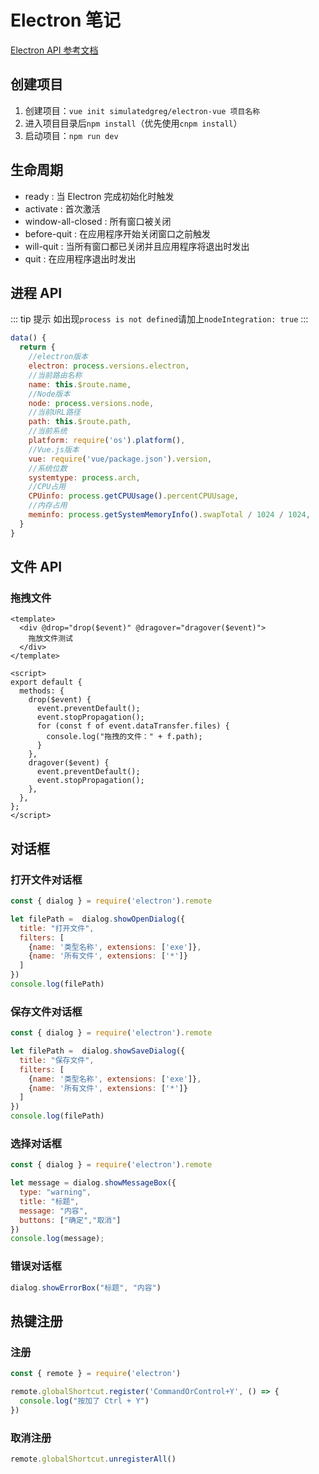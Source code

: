 # Electron 笔记

[Electron API 参考文档](http://www.electronjs.org/docs/api)

## 创建项目

1. 创建项目：`vue init simulatedgreg/electron-vue 项目名称`
2. 进入项目目录后`npm install`（优先使用`cnpm install`）
3. 启动项目：`npm run dev`

## 生命周期

- ready : 当 Electron 完成初始化时触发
- activate : 首次激活
- window-all-closed : 所有窗口被关闭
- before-quit : 在应用程序开始关闭窗口之前触发
- will-quit : 当所有窗口都已关闭并且应用程序将退出时发出
- quit : 在应用程序退出时发出

## 进程 API

::: tip 提示
如出现`process is not defined`请加上`nodeIntegration: true`
:::

```js
data() {
  return {
    //electron版本
    electron: process.versions.electron,
    //当前路由名称
    name: this.$route.name,
    //Node版本
    node: process.versions.node,
    //当前URL路径
    path: this.$route.path,
    //当前系统
    platform: require('os').platform(),
    //Vue.js版本
    vue: require('vue/package.json').version,
    //系统位数
    systemtype: process.arch,
    //CPU占用
    CPUinfo: process.getCPUUsage().percentCPUUsage,
    //内存占用
    meminfo: process.getSystemMemoryInfo().swapTotal / 1024 / 1024,
  }
}
```

## 文件 API

### 拖拽文件

```vue
<template>
  <div @drop="drop($event)" @dragover="dragover($event)">
    拖放文件测试
  </div>
</template>

<script>
export default {
  methods: {
    drop($event) {
      event.preventDefault();
      event.stopPropagation();
      for (const f of event.dataTransfer.files) {
        console.log("拖拽的文件：" + f.path);
      }
    },
    dragover($event) {
      event.preventDefault();
      event.stopPropagation();
    },
  },
};
</script>
```

## 对话框

### 打开文件对话框

```JavaScript
const { dialog } = require('electron').remote

let filePath =  dialog.showOpenDialog({
  title: "打开文件",
  filters: [
    {name: '类型名称', extensions: ['exe']},
    {name: '所有文件', extensions: ['*']}
  ]
})
console.log(filePath)
```

### 保存文件对话框

```JavaScript
const { dialog } = require('electron').remote

let filePath =  dialog.showSaveDialog({
  title: "保存文件",
  filters: [
    {name: '类型名称', extensions: ['exe']},
    {name: '所有文件', extensions: ['*']}
  ]
})
console.log(filePath)
```

### 选择对话框

```JavaScript
const { dialog } = require('electron').remote

let message = dialog.showMessageBox({
  type: "warning",
  title: "标题",
  message: "内容",
  buttons: ["确定","取消"]
})
console.log(message);
```

### 错误对话框

```JavaScript
dialog.showErrorBox("标题", "内容")
```

## 热键注册

### 注册

```JavaScript
const { remote } = require('electron')

remote.globalShortcut.register('CommandOrControl+Y', () => {
  console.log("按加了 Ctrl + Y")
})
```

### 取消注册

```JavaScript
remote.globalShortcut.unregisterAll()
```

